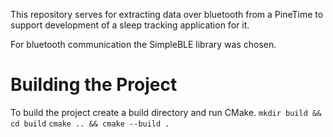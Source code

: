 This repository serves for extracting data over bluetooth from a PineTime to support development of a sleep tracking application for it.

For bluetooth communication the SimpleBLE library was chosen.

# Building the Project
To build the project create a build directory and run CMake.
`mkdir build && cd build`
`cmake .. && cmake --build .`
